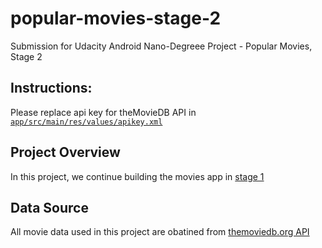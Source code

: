 # popular-movies-stage-2
Submission for Udacity Android Nano-Degreee Project - Popular Movies, Stage 2


## Instructions:
Please replace api key for theMovieDB API in [`app/src/main/res/values/apikey.xml`](https://github.com/amannpandey/Popular-Movie-Stage-2/blob/master/app/src/main/res/values/apikey.xml)



## Project Overview
In this project, we continue building the movies app in [stage 1](https://github.com/amannpandey/Popular-Movie-Stage-1)



## Data Source
All movie data used in this project are obatined from [themoviedb.org API](https://www.themoviedb.org/documentation/api)

